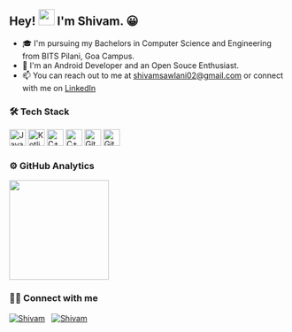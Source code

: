 ## Hey! <img src="https://github.com/TheDudeThatCode/TheDudeThatCode/blob/master/Assets/Hi.gif" width="29px"> I'm Shivam. 😀


- 🎓 I'm pursuing my Bachelors in Computer Science and Engineering from BITS Pilani, Goa Campus.
- 🔭 I'm an Android Developer and an Open Souce Enthusiast.
- 📫 You can reach out to me at shivamsawlani02@gmail.com or connect with me on [LinkedIn](https://www.linkedin.com/in/shivam-sawlani-b54b42197/)

### 🛠 Tech Stack
<img alt="Java" src="https://img.shields.io/badge/-Java-orange?style=for-the-badge&logo=java" height="30">  <img alt="Kotlin" src="https://img.shields.io/badge/-Kotlin-071a52?style=for-the-badge&logo=kotlin" height="30">  <img alt="C++" src="https://img.shields.io/badge/-C++-blue?logo=c%2B%2B" height="30"> <img alt="C++" src="https://img.shields.io/badge/C-00599C?style=for-the-badge&logo=c&logoColor=white" height="30"> <img alt="Git" src="https://img.shields.io/badge/-git-white?logo=git" height="30"> <img alt="GitHub" src="https://img.shields.io/badge/-GitHub-black?logo=github" height="30"> 



### ⚙️ GitHub Analytics

  <img height="180em" src="https://github-readme-stats-eight-theta.vercel.app/api?username=shivamsawlani02&show_icons=true&theme=vue-dark&include_all_commits=true&count_private=true" />

### 🤝🏻 Connect with me

<a href=mailto:shivamsawlani02@gmail.com target="blank"><img align="center" src="https://img.shields.io/badge/Gmail-D14836?style=for-the-badge&logo=gmail&logoColor=white" alt="Shivam"/></a>
&nbsp;
<a href=https://www.linkedin.com/in/shivam-sawlani target="blank"><img align="center" src="https://img.shields.io/badge/LinkedIn-0077B5?style=for-the-badge&logo=linkedin&logoColor=white" alt="Shivam"/></a>  
